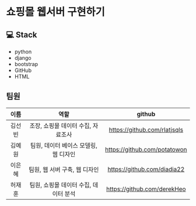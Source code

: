 # 쇼핑몰 웹서버 구현하기

## 💻 Stack
* python 
* django
* bootstrap
* GitHub
* HTML

## 팀원
|이름|역할|github|
|:--:|:-:|:-:|
|김선빈|조장, 쇼핑몰 데이터 수집, 자료조사|https://github.com/rlatjsqls|
|김예원|팀원, 데이터 베이스 모델링, 웹 디자인 |https://github.com/potatowon|
|이은혜|팀원, 웹 서버 구축, 웹 디자인|https://github.com/diadia22|
|허재훈|팀원, 쇼핑몰 데이터 수집, 데이터 분석|https://github.com/derekHeo|
